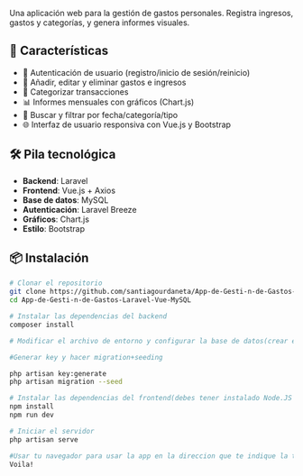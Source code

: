 
Una aplicación web para la gestión de gastos personales. Registra ingresos, gastos y categorías, y genera informes visuales.

## 🚀 Características

- 🔐 Autenticación de usuario (registro/inicio de sesión/reinicio)
- 🧾 Añadir, editar y eliminar gastos e ingresos
- 📂 Categorizar transacciones
- 📊 Informes mensuales con gráficos (Chart.js)
- 🔎 Buscar y filtrar por fecha/categoría/tipo
- 🌐 Interfaz de usuario responsiva con Vue.js y Bootstrap

## 🛠️ Pila tecnológica

- **Backend**: Laravel
- **Frontend**: Vue.js + Axios
- **Base de datos**: MySQL
- **Autenticación**: Laravel Breeze
- **Gráficos**: Chart.js
- **Estilo**: Bootstrap 

## 📦 Instalación

```bash
# Clonar el repositorio
git clone https://github.com/santiagourdaneta/App-de-Gesti-n-de-Gastos-Laravel-Vue-MySQL/
cd App-de-Gesti-n-de-Gastos-Laravel-Vue-MySQL

# Instalar las dependencias del backend
composer install

# Modificar el archivo de entorno y configurar la base de datos(crear en phpmyadmin o terminal)

#Generar key y hacer migration+seeding

php artisan key:generate
php artisan migration --seed

# Instalar las dependencias del frontend(debes tener instalado Node.JS y npm) 
npm install
npm run dev

# Iniciar el servidor
php artisan serve

#Usar tu navegador para usar la app en la direccion que te indique la terminal
Voila!
